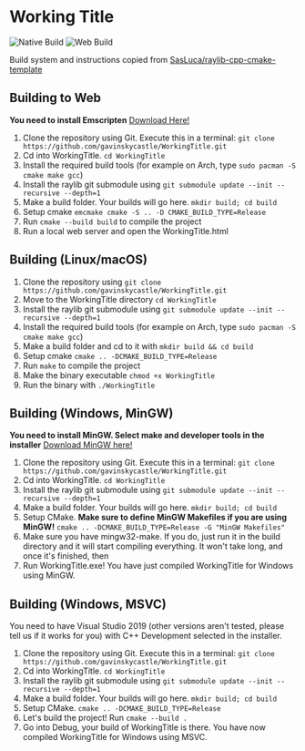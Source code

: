 # Working Title

![Native Build](https://github.com/gavinskycastle/WorkingTitle/actions/workflows/nativebuild.yml/badge.svg) ![Web Build](https://github.com/gavinskycastle/WorkingTitle/actions/workflows/webbuild.yml/badge.svg)

Build system and instructions copied from [SasLuca/raylib-cpp-cmake-template](https://github.com/SasLuca/raylib-cpp-cmake-template)

## Building to Web

**You need to install Emscripten** [Download Here!](https://emscripten.org/docs/getting_started/downloads.html)

1. Clone the repository using Git. Execute this in a terminal: `git clone https://github.com/gavinskycastle/WorkingTitle.git`
2. Cd into WorkingTitle. `cd WorkingTitle`
3. Install the required build tools (for example on Arch, type `sudo pacman -S cmake make gcc`)
4. Install the raylib git submodule using `git submodule update --init --recursive --depth=1`
5. Make a build folder. Your builds will go here. `mkdir build; cd build`
6. Setup cmake `emcmake cmake -S .. -D CMAKE_BUILD_TYPE=Release`
7. Run `cmake --build build` to compile the project
8. Run a local web server and open the WorkingTitle.html

## Building (Linux/macOS)
 
1. Clone the repository using `git clone https://github.com/gavinskycastle/WorkingTitle.git`
2. Move to the WorkingTitle directory `cd WorkingTitle`
3. Install the raylib git submodule using `git submodule update --init --recursive --depth=1`
4. Install the required build tools (for example on Arch, type `sudo pacman -S cmake make gcc`)
5. Make a build folder and cd to it with `mkdir build && cd build`
6. Setup cmake `cmake .. -DCMAKE_BUILD_TYPE=Release`
7. Run `make` to compile the project
8. Make the binary executable `chmod +x WorkingTitle`
9. Run the binary with `./WorkingTitle`

## Building (Windows, MinGW)

**You need to install MinGW. Select make and developer tools in the installer** [Download MinGW here!](https://sourceforge.net/projects/mingw/)

1. Clone the repository using Git. Execute this in a terminal: `git clone https://github.com/gavinskycastle/WorkingTitle.git`
2. Cd into WorkingTitle. `cd WorkingTitle`
3. Install the raylib git submodule using `git submodule update --init --recursive --depth=1`
4. Make a build folder. Your builds will go here. `mkdir build; cd build`
5. Setup CMake. **Make sure to define MinGW Makefiles if you are using MinGW!** `cmake .. -DCMAKE_BUILD_TYPE=Release -G "MinGW Makefiles"`
6. Make sure you have mingw32-make. If you do, just run it in the build directory and it will start compiling everything. It won't take long, and once it's finished, then
7. Run WorkingTitle.exe! You have just compiled WorkingTitle for Windows using MinGW.

## Building (Windows, MSVC)

You need to have Visual Studio 2019 (other versions aren't tested, please tell us if it works for you) with C++ Development selected in the installer.

1. Clone the repository using Git. Execute this in a terminal: `git clone https://github.com/gavinskycastle/WorkingTitle.git`
2. Cd into WorkingTitle. `cd WorkingTitle`
3. Install the raylib git submodule using `git submodule update --init --recursive --depth=1`
4. Make a build folder. Your builds will go here. `mkdir build; cd build`
5. Setup CMake. `cmake .. -DCMAKE_BUILD_TYPE=Release`
6. Let's build the project! Run `cmake --build .`
7. Go into Debug, your build of WorkingTitle is there. You have now compiled WorkingTitle for Windows using MSVC.
